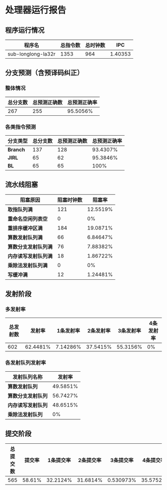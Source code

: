 # 处理器运行报告
## 程序运行情况
|程序名|总指令数|总时钟数|IPC|
|---|---|---|---|
|sub-longlong-la32r|1353|964|1.40353|

## 分支预测（含预译码纠正）
### 整体情况
|总分支数|总预测正确数|总预测正确率|
|---|---|---|
|267|255|95.5056%|

### 各类指令预测
|分支类型|总分支数|总预测正确数|总预测正确率|
|---|---|---|---|
|**Branch**| 137 | 128 | 93.4307%|
|**JIRL**| 65 | 62 | 95.3846%|
|**BL**| 65 | 65 | 100%|

## 流水线阻塞
|阻塞原因|阻塞时钟数|阻塞率|
|---|---|---|
|**取指队列满**| 121 | 12.5519%|
|**重命名空闲列表空**|0 | 0%|
|**重排序缓冲区满**|184 | 19.0871%|
|**算数发射队列满**|66 | 6.84647%|
|**算数分支发射队列满**|76 | 7.88382%|
|**内存读写发射队列满**|18 | 1.86722%|
|**乘除法发射队列满**|0 | 0%|
|**写缓冲满**|12 | 1.24481%|

## 发射阶段
### 多发射率
|总发射数|发射率|1条发射率|2条发射率|3条发射率|4条发射率|
|---|---|---|---|---|---|
|602|62.4481%|7.14286%|37.5415%|55.3156%|0%|

### 各发射队列发射率
|发射队列名称|发射率|
|---|---|
|**算数发射队列**|49.5851%|
|**算数分支发射队列**|56.7427%|
|**内存读写发射队列**|48.6515%|
|**乘除法发射队列**|0%|

## 提交阶段
|总提交数|提交率|1条提交率|2条提交率|3条提交率|4条提交率|
|---|---|---|---|---|---|
|565|58.61%|32.2124%|31.6814%|0.530973%|35.5752%|
